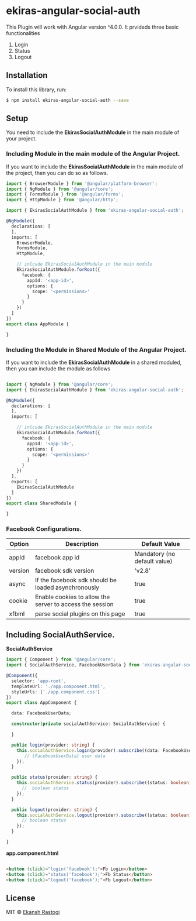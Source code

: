 # ekiras-angular-social-auth

This Plugin will work with Angular version ^4.0.0. It prvideds three basic functionalities 
  1. Login
  2. Status
  3. Logout

## Installation

To install this library, run:

```bash
$ npm install ekiras-angular-social-auth --save
```

## Setup 

You need to include the **EkirasSocialAuthModule** in the main module of your project.

### Including Module in the main module of the Angular Project.

If you want to include the **EkirasSocialAuthModule** in the main module of the project, then you can do so as follows.

```typescript
import { BrowserModule } from '@angular/platform-browser';
import { NgModule } from '@angular/core';
import { FormsModule } from '@angular/forms';
import { HttpModule } from '@angular/http';

import { EkirasSocialAuthModule } from 'ekiras-angular-social-auth';

@NgModule({
  declarations: [
  ],
  imports: [
    BrowserModule,
    FormsModule,
    HttpModule,

    // inlcude EkirasSocialAuthModule in the main module
    EkirasSocialAuthModule.forRoot({
      facebook: {
        appId: '<app-id>',
        options: {
          scope: '<permissions>'
        }
      }
    })
  ]
})
export class AppModule {

}

```

### Including the Module in Shared Module of the Angular Project.

If you want to include the **EkirasSocialAuthModule** in a shared moduled, then you can include the module as follows

```typescript

import { NgModule } from '@angular/core';
import { EkirasSocialAuthModule } from 'ekiras-angular-social-auth';

@NgModule({
  declarations: [
  ],
  imports: [

    // inlcude EkirasSocialAuthModule in the main module
    EkirasSocialAuthModule.forRoot({
      facebook: {
        appId: '<app-id>',
        options: {
          scope: '<permissions>'
        }
      }
    })
  ],
  exports: [
    EkirasSocialAuthModule
  ]
})
export class SharedModule {

}
```

### Facebook Configurations.

| Option | Description  | Default Value |
|--------| --------|---------------|
|appId | facebook app id| Mandatory (no default value)|
|version| facebook sdk version| 'v2.8' |
|async| If the facebook sdk should be loaded asynchronously| true|
|cookie|  Enable cookies to allow the server to access the session| true|
|xfbml| parse social plugins on this page | true|


## Including SocialAuthService.

**SocialAuthService** 

```typescript
import { Component } from '@angular/core';
import { SocialAuthService, FacebookUserData } from 'ekiras-angular-social-auth';

@Component({
  selector: 'app-root',
  templateUrl: './app.component.html',
  styleUrls: ['./app.component.css']
})
export class AppComponent {

  data: FacebookUserData;

  constructor(private socialAuthService: SocialAuthService) {

  }

  public login(provider: string) {
    this.socialAuthService.login(provider).subscribe((data: FacebookUserData) => {
       // {FacebookUserData} user data
    });
  }

  public status(provider: string) {
    this.socialAuthService.status(provider).subscribe((status: boolean) => {
      //  boolean status
    });
  }

  public logout(provider: string) {
    this.socialAuthService.logout(provider).subscribe((status: boolean) => {
      // boolean status
    });
  }

}

```

**app.component.html**

```html

<button (click)="login('facebook');">Fb Login</button>
<button (click)="status('facebook');">Fb Status</button>
<button (click)="logout('facebook');">Fb Logout</button>

```

## License

MIT © [Ekansh Rastogi](mailto:ekirastogi@gmail.com)
